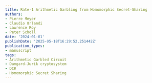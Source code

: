 ```yaml
---
title: Rate-1 Arithmetic Garbling from Homomorphic Secret-Sharing
authors:
- Pierre Meyer
- Claudio Orlandi
- Lawrence Roy
- Peter Scholl
date: '2024-01-01'
publishDate: '2025-05-18T16:29:52.251442Z'
publication_types:
- manuscript
tags:
- Arithmetic Garbled Circuit
- Damgard-Jurik cryptosystem
- DCR
- Homomorphic Secret Sharing
---
```

